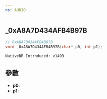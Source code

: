 ```yaml
---
ns: AUDIO
---
```

## _0xA8A7D434AFB4B97B

```c
// 0xA8A7D434AFB4B97B
void _0xA8A7D434AFB4B97B(char* p0, int p1);
```

```
NativeDB Introduced: v1493
```

## 參數
* **p0**:
* **p1**:
